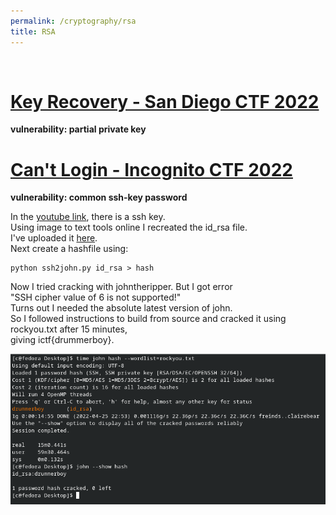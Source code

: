 ```yaml
---
permalink: /cryptography/rsa
title: RSA
---
```


<br>





# [Key Recovery - San Diego CTF 2022](/cryptography/rsa/key-recovery-SDCTF-2022) <br>
__vulnerability: partial private key__ <br>














# [Can't Login - Incognito CTF 2022](https://github.com/Connor-McCartney/CTF_Files/tree/main/2022/ICTF)

__vulnerability: common ssh-key password__


In the [youtube link](https://www.youtube.com/watch?v=85q6kX5dSoY), there is a ssh key. <br>
Using image to text tools online I recreated the id_rsa file. <br>
I've uploaded it [here](https://github.com/Connor-McCartney/CTF_Files/blob/main/2022/ICTF/id_rsa). <br>
Next create a hashfile using: <br>

```
python ssh2john.py id_rsa > hash
```

Now I tried cracking with johntheripper. But I got error <br>
"SSH cipher value of 6 is not supported!" <br>
Turns out I needed the absolute latest version of john. <br>
So I followed instructions to build from source and cracked it using rockyou.txt after 15 minutes, <br>
giving ictf{drummerboy}.

![image](https://raw.githubusercontent.com/Connor-McCartney/Connor-McCartney.github.io/main/_pages/cryptography/rsa/images/john.png)
